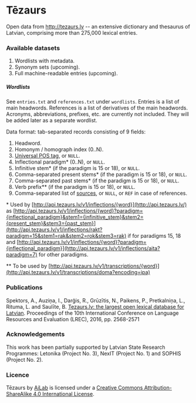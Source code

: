 # Tēzaurs

Open data from http://tezaurs.lv -- an extensive dictionary and thesaurus of Latvian, comprising more than 275,000 lexical entries.

### Available datasets

1. Wordlists with metadata.
2. Synonym sets (upcoming).
3. Full machine-readable entries (upcoming).

##### Wordlists

See `entries.txt` and `references.txt` under `wordlists`. Entries is a list of main headwords. References is a list of derivatives of the main headwords. Acronyms, abbreviations, prefixes, etc. are currently not included. They will be added later as a separate wordlist.

Data format: tab-separated records consisting of 9 fields:

1. Headword.
1. Homonym / homograph index (0\.\.N).
1. [Universal POS tag](http://universaldependencies.github.io/docs/u/pos/), or `NULL`.
1. Inflectional paradigm\* (0\.\.N), or `NULL`.
1. Infinitive stem\* (if the paradigm is 15 or 18), or `NULL`.
1. Comma-separated present stems\* (if the paradigm is 15 or 18), or `NULL`.
1. Comma-separated past stems\* (if the paradigm is 15 or 18), or `NULL`.
1. Verb prefix\*\* (if the paradigm is 15 or 18), or `NULL`.
1. Comma-separated list of [sources](http://tezaurs.lv/#/avoti), or `NULL`, or `REF` in case of references.

\* Used by [http://api.tezaurs.lv/v1/inflections/{word}](http://api.tezaurs.lv/) as [http://api.tezaurs.lv/v1/inflections/{word}?paradigm={inflectional_paradigm}&stem1={infinitive_stem}&stem2={present_stem}&stem3={past_stem}](http://api.tezaurs.lv/v1/inflections/rakt?paradigm=15&stem1=rak&stem2=rok&stem3=rak) if for paradigms 15, 18 and [http://api.tezaurs.lv/v1/inflections/{word}?paradigm={inflectional_paradigm}](http://api.tezaurs.lv/v1/inflections/aita?paradigm=7) for other paradigms.

\*\* To be used by [http://api.tezaurs.lv/v1/transcriptions/{word}](http://api.tezaurs.lv/v1/transcriptions/doma?encoding=ipa)

### Publications

Spektors, A., Auziņa, I., Darģis, R., Grūzītis, N., Paikens, P., Pretkalniņa, L., Rituma, L. and Saulīte, B. [Tezaurs.lv: the largest open lexical database for Latvian](http://www.lrec-conf.org/proceedings/lrec2016/pdf/1095_Paper.pdf). Proceedings of the 10th International Conference on Language Resources and Evaluation (LREC), 2016, pp. 2568-2571

### Acknowledgements

This work has been partially supported by Latvian State Research Programmes: Letonika (Project No. 3), NexIT (Project No. 1) and SOPHIS (Project No. 2).

### Licence

Tēzaurs by [AiLab](http://ailab.lv/en/) is licensed under a [Creative Commons Attribution-ShareAlike 4.0 International License](http://creativecommons.org/licenses/by-sa/4.0/).
